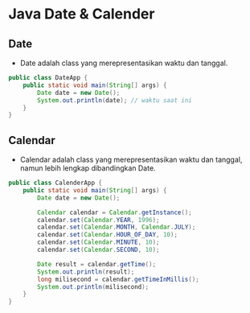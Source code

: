 # Java Date & Calender

## Date

- Date adalah class yang merepresentasikan waktu dan tanggal.

```java
public class DateApp {
    public static void main(String[] args) {
        Date date = new Date();
        System.out.println(date); // waktu saat ini
    }
}
```

## Calendar

- Calendar adalah class yang merepresentasikan waktu dan tanggal, namun lebih lengkap dibandingkan Date.

```java
public class CalenderApp {
    public static void main(String[] args) {
        Date date = new Date();

        Calendar calendar = Calendar.getInstance();
        calendar.set(Calendar.YEAR, 1996);
        calendar.set(Calendar.MONTH, Calendar.JULY);
        calendar.set(Calendar.HOUR_OF_DAY, 10);
        calendar.set(Calendar.MINUTE, 10);
        calendar.set(Calendar.SECOND, 10);

        Date result = calendar.getTime();
        System.out.println(result);
        long milisecond = calendar.getTimeInMillis();
        System.out.println(milisecond);
    }
}
```